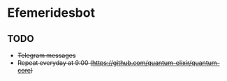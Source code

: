 # Efemeridesbot

## TODO
-  ~~Telegram messages~~
-  ~~Repeat everyday at 9:00 (https://github.com/quantum-elixir/quantum-core)~~